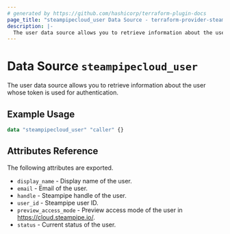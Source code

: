 ```yaml
---
# generated by https://github.com/hashicorp/terraform-plugin-docs
page_title: "steampipecloud_user Data Source - terraform-provider-steampipecloud"
description: |-
  The user data source allows you to retrieve information about the user whose token is used for authentication.
---
```


# Data Source `steampipecloud_user`

The user data source allows you to retrieve information about the user whose token is used for authentication.

## Example Usage

```terraform
data "steampipecloud_user" "caller" {}
```

## Attributes Reference

The following attributes are exported.

- `display_name` - Display name of the user.
- `email` - Email of the user.
- `handle` - Steampipe handle of the user.
- `user_id` - Steampipe user ID.
- `preview_access_mode` - Preview access mode of the user in https://cloud.steampipe.io/.
- `status` - Current status of the user.
